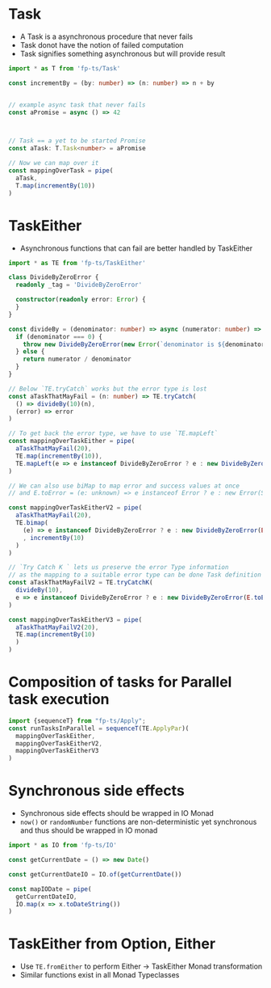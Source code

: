 # Task
- A Task is a asynchronous procedure that never fails
- Task donot have the notion of failed computation
- Task signifies something asynchronous but will provide result
```typescript
import * as T from 'fp-ts/Task'

const incrementBy = (by: number) => (n: number) => n + by


// example async task that never fails
const aPromise = async () => 42



// Task == a yet to be started Promise 
const aTask: T.Task<number> = aPromise

// Now we can map over it
const mappingOverTask = pipe(
  aTask,
  T.map(incrementBy(10))
)
```

# TaskEither
- Asynchronous functions that can fail are better handled by TaskEither

```typescript
import * as TE from 'fp-ts/TaskEither'

class DivideByZeroError {
  readonly _tag = 'DivideByZeroError'

  constructor(readonly error: Error) {
  }
}

const divideBy = (denominator: number) => async (numerator: number) => {
  if (denominator === 0) {
    throw new DivideByZeroError(new Error(`denominator is ${denominator}`))
  } else {
    return numerator / denominator
  }
}

// Below `TE.tryCatch` works but the error type is lost
const aTaskThatMayFail = (n: number) => TE.tryCatch(
  () => divideBy(10)(n),
  (error) => error
)

// To get back the error type, we have to use `TE.mapLeft`
const mappingOverTaskEither = pipe(
  aTaskThatMayFail(20),
  TE.map(incrementBy(10)),
  TE.mapLeft(e => e instanceof DivideByZeroError ? e : new DivideByZeroError(E.toError(e)))
)

// We can also use biMap to map error and success values at once
// and E.toError = (e: unknown) => e instanceof Error ? e : new Error(String(e))

const mappingOverTaskEitherV2 = pipe(
  aTaskThatMayFail(20),
  TE.bimap(
    (e) => e instanceof DivideByZeroError ? e : new DivideByZeroError(E.toError(e))
    , incrementBy(10)
  )
)

// `Try Catch K ` lets us preserve the error Type information
// as the mapping to a suitable error type can be done Task definition
const aTaskThatMayFailV2 = TE.tryCatchK(
  divideBy(10),
  e => e instanceof DivideByZeroError ? e : new DivideByZeroError(E.toError(e))
)

const mappingOverTaskEitherV3 = pipe(
  aTaskThatMayFailV2(20),
  TE.map(incrementBy(10)
  )
)
```

# Composition of tasks for Parallel task execution

```typescript
import {sequenceT} from "fp-ts/Apply";
const runTasksInParallel = sequenceT(TE.ApplyPar)(
  mappingOverTaskEither,
  mappingOverTaskEitherV2,
  mappingOverTaskEitherV3
)
```

# Synchronous side effects
- Synchronous side effects should be wrapped in IO Monad
- `now()` or `randomNumber` functions are non-deterministic yet synchronous and  thus should be wrapped in IO monad

```typescript
import * as IO from 'fp-ts/IO'

const getCurrentDate = () => new Date()

const getCurrentDateIO = IO.of(getCurrentDate())

const mapIODate = pipe(
  getCurrentDateIO,
  IO.map(x => x.toDateString())
)
```

# TaskEither from Option, Either
- Use `TE.fromEither` to perform Either -> TaskEither Monad transformation
- Similar functions exist in all Monad Typeclasses